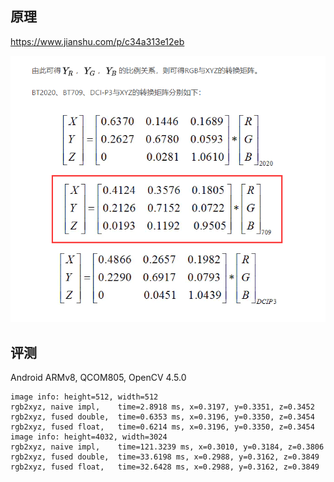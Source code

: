 ## 原理
https://www.jianshu.com/p/c34a313e12eb

![](rgb2xyz.png)


## 评测
Android ARMv8, QCOM805, OpenCV 4.5.0
```
image info: height=512, width=512
rgb2xyz, naive impl,    time=2.8918 ms, x=0.3197, y=0.3351, z=0.3452
rgb2xyz, fused double,  time=0.6353 ms, x=0.3196, y=0.3350, z=0.3454
rgb2xyz, fused float,   time=0.6214 ms, x=0.3196, y=0.3350, z=0.3454
image info: height=4032, width=3024
rgb2xyz, naive impl,    time=121.3239 ms, x=0.3010, y=0.3184, z=0.3806
rgb2xyz, fused double,  time=33.6198 ms, x=0.2988, y=0.3162, z=0.3849
rgb2xyz, fused float,   time=32.6428 ms, x=0.2988, y=0.3162, z=0.3849
```